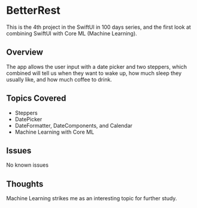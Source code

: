 # BetterRest
This is the 4th project in the SwiftUI in 100 days series, and the first look at combining SwiftUI with Core ML (Machine Learning).

## Overview
The app allows the user input with a date picker and two steppers, which combined will tell us when they want to wake up, how much sleep they usually like, and how much coffee to drink.

## Topics Covered
- Steppers
- DatePicker
- DateFormatter, DateComponents, and Calendar
- Machine Learning with Core ML

## Issues
No known issues
## Thoughts
Machine Learning strikes me as an interesting topic for further study. 

